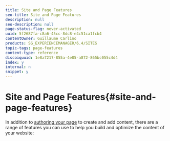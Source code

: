 ```yaml
---
title: Site and Page Features
seo-title: Site and Page Features
description: null
seo-description: null
page-status-flag: never-activated
uuid: 5f2687fa-c8a6-45cc-8dc8-e4c51ca1fcb4
contentOwner: Guillaume Carlino
products: SG_EXPERIENCEMANAGER/6.4/SITES
topic-tags: page-features
content-type: reference
discoiquuid: 1e8a7217-855a-4e85-a872-865bc055c4d4
index: y
internal: n
snippet: y
---
```


# Site and Page Features{#site-and-page-features}

In addition to [authoring your page](/6-4/sites/authoring/using/page-authoring.md) to create and add content, there are a range of features you can use to help you build and optimize the content of your website:
